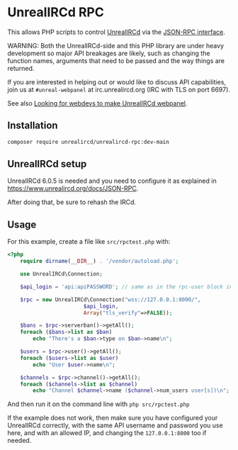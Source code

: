 UnrealIRCd RPC
==============

This allows PHP scripts to control [UnrealIRCd](https://www.unrealircd.org/)
via the [JSON-RPC interface](https://www.unrealircd.org/docs/JSON-RPC).

WARNING: Both the UnrealIRCd-side and this PHP library are under heavy
development so major API breakages are likely, such as changing the
function names, arguments that need to be passed and the way things
are returned.

If you are interested in helping out or would like to discuss API
capabilities, join us at `#unreal-webpanel` at irc.unrealircd.org
(IRC with TLS on port 6697).

See also [Looking for webdevs to make UnrealIRCd webpanel](https://forums.unrealircd.org/viewtopic.php?t=9257).

Installation
------------
```bash
composer require unrealircd/unrealircd-rpc:dev-main
```

UnrealIRCd setup
-----------------
UnrealIRCd 6.0.5 is needed and you need to configure it as explained in
https://www.unrealircd.org/docs/JSON-RPC.

After doing that, be sure to rehash the IRCd.

Usage
-----
For this example, create a file like `src/rpctest.php` with:
```php
<?php
    require dirname(__DIR__) . '/vendor/autoload.php';

    use UnrealIRCd\Connection;

    $api_login = 'api:apiPASSWORD'; // same as in the rpc-user block in UnrealIRCd

    $rpc = new UnrealIRCd\Connection("wss://127.0.0.1:8000/",
                        $api_login,
                        Array("tls_verify"=>FALSE));

    $bans = $rpc->serverban()->getAll();
    foreach ($bans->list as $ban)
        echo "There's a $ban->type on $ban->name\n";

    $users = $rpc->user()->getAll();
    foreach ($users->list as $user)
        echo "User $user->name\n";

    $channels = $rpc->channel()->getAll();
    foreach ($channels->list as $channel)
        echo "Channel $channel->name ($channel->num_users user[s])\n";
```
And then run it on the command line with `php src/rpctest.php`

If the example does not work, then make sure you have configured your
UnrealIRCd correctly, with the same API username and password you use
here, and with an allowed IP, and changing the `127.0.0.1:8000` too
if needed.
